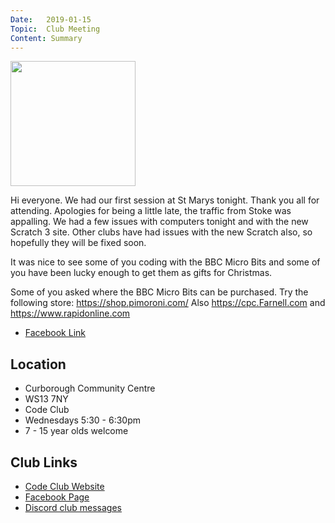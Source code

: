 ```yaml
---
Date:   2019-01-15
Topic:  Club Meeting
Content: Summary
---
```

[<img width="200px" height="200" src="https://external.fbhx6-1.fna.fbcdn.net/emg1/v/t13/13488464029031095584?url=https%3A%2F%2Fcdn.shopify.com%2Fs%2Ffiles%2F1%2F0174%2F1800%2Fcollections%2Fmicrobit_1_of_1_large_04e1fb41-5af1-4f02-a893-695b355573d9_200x200.jpg%3Fv%3D1508321112&fb_obo=1&utld=shopify.com&stp=c0.5000x0.5000f_dst-emg0_p200x200_q75&ccb=13-1&oh=06_AbHG6kH3rc05av1j99dEf1yjQmToXbLTc_PRMoPUUxzagw&oe=652846DB&_nc_sid=e609ca"/>](https://external.fbhx6-1.fna.fbcdn.net/emg1/v/t13/13488464029031095584?url=https%3A%2F%2Fcdn.shopify.com%2Fs%2Ffiles%2F1%2F0174%2F1800%2Fcollections%2Fmicrobit_1_of_1_large_04e1fb41-5af1-4f02-a893-695b355573d9_200x200.jpg%3Fv%3D1508321112&fb_obo=1&utld=shopify.com&stp=c0.5000x0.5000f_dst-emg0_p200x200_q75&ccb=13-1&oh=06_AbHG6kH3rc05av1j99dEf1yjQmToXbLTc_PRMoPUUxzagw&oe=652846DB&_nc_sid=e609ca)

Hi everyone. We had our first session at St Marys tonight. Thank you all for attending. Apologies for being a little late, the traffic from Stoke was appalling. We had a few issues with computers tonight and with the new Scratch 3 site. Other clubs have had issues with the new Scratch also, so hopefully they will be fixed soon.

It was nice to see some of you coding with the BBC Micro Bits and some of you have been lucky enough to get them as gifts for Christmas.   

Some of you asked where the BBC Micro Bits can be purchased. Try the following store: https://shop.pimoroni.com/  Also https://cpc.Farnell.com and https://www.rapidonline.com

* [Facebook Link](https://www.facebook.com/1481985248595237/posts/1872548622872229/)

## Location

* Curborough Community Centre
* WS13 7NY
* Code Club
* Wednesdays 5:30 - 6:30pm
* 7 - 15 year olds welcome

## Club Links

* [Code Club Website](https://lichfield-code-club.github.io/)
* [Facebook Page](https://www.facebook.com/LichfieldCoders)
* [Discord club messages](https://discord.gg/szz6xGK)
